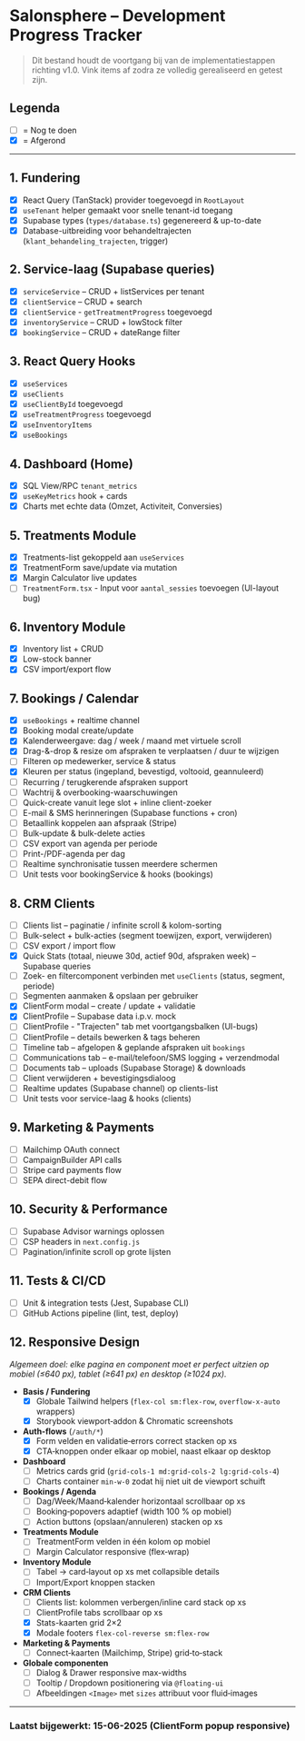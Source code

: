 # Salonsphere – Development Progress Tracker

> Dit bestand houdt de voortgang bij van de implementatiestappen richting v1.0. Vink items af zodra ze volledig gerealiseerd en getest zijn.

## Legenda
- [ ] = Nog te doen
- [x] = Afgerond

---

## 1. Fundering
- [x] React Query (TanStack) provider toegevoegd in `RootLayout`
- [x] `useTenant` helper gemaakt voor snelle tenant-id toegang
- [x] Supabase types (`types/database.ts`) gegenereerd & up-to-date
- [x] Database-uitbreiding voor behandeltrajecten (`klant_behandeling_trajecten`, trigger)

## 2. Service-laag (Supabase queries)
- [x] `serviceService` – CRUD + listServices per tenant
- [x] `clientService` – CRUD + search
- [x] `clientService` - `getTreatmentProgress` toegevoegd
- [x] `inventoryService` – CRUD + lowStock filter
- [x] `bookingService` – CRUD + dateRange filter

## 3. React Query Hooks
- [x] `useServices`
- [x] `useClients`
- [x] `useClientById` toegevoegd
- [x] `useTreatmentProgress` toegevoegd
- [x] `useInventoryItems`
- [x] `useBookings`

## 4. Dashboard (Home)
- [x] SQL View/RPC `tenant_metrics`
- [x] `useKeyMetrics` hook + cards
- [x] Charts met echte data (Omzet, Activiteit, Conversies)

## 5. Treatments Module
- [x] Treatments-list gekoppeld aan `useServices`
- [x] TreatmentForm save/update via mutation
- [x] Margin Calculator live updates
- [ ] `TreatmentForm.tsx` - Input voor `aantal_sessies` toevoegen (UI-layout bug)

## 6. Inventory Module
- [x] Inventory list + CRUD
- [x] Low-stock banner
- [x] CSV import/export flow

## 7. Bookings / Calendar
- [x] `useBookings` + realtime channel
- [x] Booking modal create/update
- [x] Kalenderweergave: dag / week / maand met virtuele scroll
- [x] Drag-&-drop & resize om afspraken te verplaatsen / duur te wijzigen
- [ ] Filteren op medewerker, service & status
- [x] Kleuren per status (ingepland, bevestigd, voltooid, geannuleerd)
- [ ] Recurring / terugkerende afspraken support
- [ ] Wachtrij & overbooking-waarschuwingen
- [ ] Quick-create vanuit lege slot + inline client-zoeker
- [ ] E-mail & SMS herinneringen (Supabase functions + cron)
- [ ] Betaallink koppelen aan afspraak (Stripe)
- [ ] Bulk-update & bulk-delete acties
- [ ] CSV export van agenda per periode
- [ ] Print-/PDF-agenda per dag
- [ ] Realtime synchronisatie tussen meerdere schermen
- [ ] Unit tests voor bookingService & hooks (bookings)

## 8. CRM Clients
- [ ] Clients list – paginatie / infinite scroll & kolom-sorting
- [ ] Bulk-select + bulk-acties (segment toewijzen, export, verwijderen)
- [ ] CSV export / import flow
- [x] Quick Stats (totaal, nieuwe 30d, actief 90d, afspraken week) – Supabase queries
- [ ] Zoek- en filtercomponent verbinden met `useClients` (status, segment, periode)
- [ ] Segmenten aanmaken & opslaan per gebruiker
- [x] ClientForm modal – create / update + validatie
- [x] ClientProfile – Supabase data i.p.v. mock
- [ ] ClientProfile - "Trajecten" tab met voortgangsbalken (UI-bugs)
- [ ] ClientProfile – details bewerken & tags beheren
- [ ] Timeline tab – afgelopen & geplande afspraken uit `bookings`
- [ ] Communications tab – e-mail/telefoon/SMS logging + verzendmodal
- [ ] Documents tab – uploads (Supabase Storage) & downloads
- [ ] Client verwijderen + bevestigingsdialoog
- [ ] Realtime updates (Supabase channel) op clients-list
- [ ] Unit tests voor service-laag & hooks (clients)

## 9. Marketing & Payments
- [ ] Mailchimp OAuth connect
- [ ] CampaignBuilder API calls
- [ ] Stripe card payments flow
- [ ] SEPA direct-debit flow

## 10. Security & Performance
- [ ] Supabase Advisor warnings oplossen
- [ ] CSP headers in `next.config.js`
- [ ] Pagination/infinite scroll op grote lijsten

## 11. Tests & CI/CD
- [ ] Unit & integration tests (Jest, Supabase CLI)
- [ ] GitHub Actions pipeline (lint, test, deploy)

## 12. Responsive Design
*Algemeen doel: elke pagina en component moet er perfect uitzien op mobiel (≤640 px), tablet (≥641 px) en desktop (≥1024 px).*

- **Basis / Fundering**
  - [x] Globale Tailwind helpers (`flex-col sm:flex-row`, `overflow-x-auto` wrappers)
  - [x] Storybook viewport‐addon & Chromatic screenshots

- **Auth‐flows** (`/auth/*`)
  - [x] Form velden en validatie‐errors correct stacken op xs
  - [x] CTA‐knoppen onder elkaar op mobiel, naast elkaar op desktop

- **Dashboard**
  - [ ] Metrics cards grid (`grid-cols-1 md:grid-cols-2 lg:grid-cols-4`)
  - [ ] Charts container `min-w-0` zodat hij niet uit de viewport schuift

- **Bookings / Agenda**
  - [ ] Dag/Week/Maand‐kalender horizontaal scrollbaar op xs
  - [ ] Booking‐popovers adaptief (width 100 % op mobiel)
  - [ ] Action buttons (opslaan/annuleren) stacken op xs

- **Treatments Module**
  - [ ] TreatmentForm velden in één kolom op mobiel
  - [ ] Margin Calculator responsive (flex‐wrap)

- **Inventory Module**
  - [ ] Tabel → card‐layout op xs met collapsible details
  - [ ] Import/Export knoppen stacken

- **CRM Clients**
  - [ ] Clients list: kolommen verbergen/inline card stack op xs
  - [ ] ClientProfile tabs scrollbaar op xs
  - [x] Stats-kaarten grid 2×2
  - [x] Modale footers `flex-col-reverse sm:flex-row`

- **Marketing & Payments**
  - [ ] Connect‐kaarten (Mailchimp, Stripe) grid‐to‐stack

- **Globale componenten**
  - [ ] Dialog & Drawer responsive max-widths
  - [ ] Tooltip / Dropdown positionering via `@floating-ui`
  - [ ] Afbeeldingen `<Image>` met `sizes` attribuut voor fluid‐images

---

### Laatst bijgewerkt: 15-06-2025 (ClientForm popup responsive)